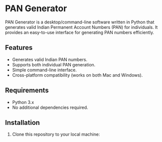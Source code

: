 # PAN Generator

PAN Generator is a desktop/command-line software written in Python that generates valid Indian Permanent Account Numbers (PAN) for individuals. It provides an easy-to-use interface for generating PAN numbers efficiently.

## Features

- Generates valid Indian PAN numbers.
- Supports both individual PAN generation.
- Simple command-line interface.
- Cross-platform compatibility (works on both Mac and Windows).

## Requirements

- Python 3.x
- No additional dependencies required.

## Installation

1. Clone this repository to your local machine:
